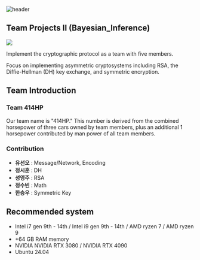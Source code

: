 ![header]( https://capsule-render.vercel.app/api?type=venom&color=timeGradient&height=150&section=header&text=%20Mathematical%20Foundation%20of%20Computer%20Science&fontSize=30&animation=twinkling&fontColor=000000&stroke=FFFFFF&strokeWidth=0.5)

## Team Projects II (Bayesian_Inference)

<div align="left">
	<img src="https://img.shields.io/badge/Python-007396?style=flat&logo=Python&logoColor=white" />
</div>

Implement the cryptographic protocol as a team with five members. 

Focus on implementing asymmetric cryptosystems including RSA, the Diffie-Hellman (DH) key exchange, and symmetric encryption.

## Team Introduction

### Team 414HP

Our team name is "414HP." This number is derived from the combined horsepower of three cars owned by team members, 
plus an additional 1 horsepower contributed by man power of all team members.

### Contribution 
* **유선오** : Message/Network, Encoding
* **정시훈** : DH
* **성영주** : RSA
* **정수빈** : Math
* **한승우** : Symmetric Key

## Recommended system

* Intel i7 gen 9th - 14th / Intel i9 gen 9th - 14th / AMD ryzen 7 / AMD ryzen 9
* +64 GB RAM memory
* NVIDIA NVIDIA RTX 3080 / NVIDIA RTX 4090
* Ubuntu 24.04

